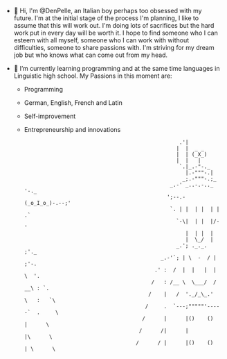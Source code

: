- 👋 Hi, I'm @DenPelle, an Italian boy perhaps too obsessed with my future.
I'm at the initial stage of the process I'm planning, I like to assume that this will work out.
I'm doing lots of sacrifices but the hard work put in every day will be worth it.
I hope to find someone who I can esteem with all myself, someone who I can work with without difficulties, someone to share passions with.
I'm striving for my dream job but who knows what can come out from my head.

- 🌱 I’m currently learning programming and at the same time languages in Linguistic high school.
My Passions in this moment are:
  - Programming
  - German, English, French and Latin
  - Self-improvement
  - Entrepreneurship and innovations

                                                          .'|
                                                         |  |  _ _
                                                         |  | (_X_)
                                                         |  |   |
                                                          `.|_.-"-._
                                                            |.-"""-.|
                                                           _;.-"""-.;_
                                                       _.-' _..-.-.._ '-._
                                                      ';--.-(_o_I_o_)-.--;'
                                                       `. | |  | |  | | .`                    
                                                         `-\|  | |  |/-'
                                                            |  | |  |
                                                            |  \_/  |
                                                         _.'; ._._. ;'._
                                                    _.-'`; | \  -  / | ;'-.
                                                  .' :  /  |  |   |  |  \  '.
                                                 /   : /__ \  \___/  / __\ : `.
                                                /    |   /  '._/_\_.'  \   :   `\
                                               /     .  `---;"""""'-----`  .     \
                                              /      |      |()    ()      |      \
                                             /      /|      |              |\      \
                                            /      / |      |()    ()      | \      \

